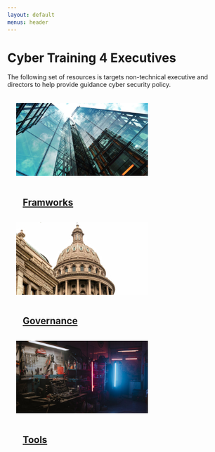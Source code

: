 ```yaml
---
layout: default
menus: header
---
```


# Cyber Training 4 Executives

The following set of resources is targets non-technical executive and directors to help provide guidance cyber security policy.

<div style="text-algin:center;width:100%">
<div style="display: table;margin:auto;padding:20px;">
  <div style="display: table-row">
  <a href="frameworks">
   <div class="hero-container" style="display: table-cell; margin:10px" >
    <img src="/assets/frameworks.jpg" alt="frameworks" style="width:300px;">
    <div class="hero-content">
      <h2 style="padding:15px;;">Framworks</h2>
    </div>
   </div>
   </a>
  <a href="governance">   
   <div class="hero-container" style="display: table-cell;">
    <img src="/assets/governance.jpg" alt="governance" style="width:300px;">
    <div class="hero-content">
     <h2 style="padding:15px;;">Governance</h2>
    </div>
   </div>
   </a>
  <a href="tools">   
   <div class="hero-container" style="display: table-cell;">
    <img src="/assets/tools.jpg" alt="tools" style="width:300px;">
    <div class="hero-content">
      <h2 style="padding:15px;">Tools</h2>
    </div>
   </div>
   </a>
  </div>
</div>
</div>
